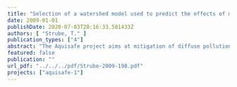 ```yaml
---
title: "Selection of a watershed model used to predict the effects of management decisions on water quality based on multi-criteria comparison"
date: 2009-01-01
publishDate: 2020-07-03T20:16:33.581433Z
authors: [ "Strube, T." ]
publication_types: ["4"]
abstract: "The Aquisafe project aims at mitigation of diffuse pollution from agricultural sources to protect surface water resources. The first project phase (2007-2009) focused on the review of available information and preliminary tests regarding (i) most relevant contaminants, (ii) system-analytical tools to assess sources and pathways of diffuse agricultural pollution, (iii) the potential of mitigation zones, such as wetlands or riparian buffers, to reduce diffuse agricultural pollution of surface waters and (iv) experimental setups to simulate mitigation zones under controlled conditions. The present report deals with (ii) and aims at identifying numerical modelling tools that can assess the origin of contaminants as well as the impact of different mitigation measures regarding water quality aspects on a catchment scale. In order to test the identified modelling tool in the further course of the Aquisafe project a case study was found in Brittany (France) in agreement with Veolia Eau: the small watershed of the river Ic. Due to intensive agricultural land use the nitrate concentration exceeds the threshold for surface water used for drinking water purpose (which is the main concern of Veolia Eau). Additionally, trace contaminants (pesticides) were detected in the surface water ever since measurements have been carried out. Therefore modelling shall mainly support the water supplier in actions aiming at reducing the nitrate concentration in the surface water. An additional task could later on be the application of the model in order to assess the effectiveness of mitigation measures against trace contamination. In order to choose the most appropriate model a model comparison was carried out using a three step approach. The first step was a screening of different information sources and resulted in the identification of 44 existing models. The second step was a pre-selection according to essential criteria in order to identify models that fulfil the basic requirements for a) the Ic nitrate issue and b) the Aquisafe trace contaminant issue. In a third step a multicriteria analysis was carried out using 6 additional criteria followed by a final recommendation. The essential criteria used for the pre-selection of the models were a) the inclusion of major hydrological processes, b) the inclusion of the nitrogen cycle (for the Ic nitrate issue) or the inclusion of trace contaminants (for the Aquisafe trace contaminant issue) c) the size of catchments that can be modelled, d) the temporal and spatial resolution and e) the possibility to include management options and/or mitigation measures. For the Ic nitrate issue this resulted in the selection of the models: HBV-NP, HSPF, SWIM, SWAT, WASMOD and Mike She. For the Aquisafe trace contaminant issue only four models remained after the pre-selection process: DRIPS, HSPF, SWAT and Mike She. Additional criteria were then applied and resulted in the recommendation to use the model SWAT for further investigations in both cases due to sufficient accuracy and included processes (full hydrological model with water quality simulation (nutrients and trace contaminants) as well as a wide range of successful applications (amongst others). This report presents a wide range of models with their capabilities and limits. It contains criteria which were identified with the stakeholders in order to choose the most appropriate model. The approach presented in this report shall support the decision process of selecting a model for a certain problem regarding water quality and includes only a recommendation. The final decision on which model shall be applied, will be taken in agreement with the stakeholders Veolia Eau and Goel’Eaux."
featured: false
publication: ""
url_pdf: "../../../pdf/Strube-2009-198.pdf"
projects: ["aquisafe-1"]
---
```


